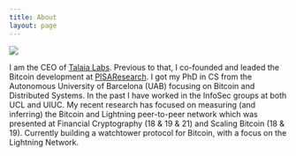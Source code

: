 ```yaml
---
title: About
layout: page
---
```

![](../assets/images/profile.jpg)

I am the CEO of <a class='link' href='https://talaia.watch'>Talaia Labs</a>. Previous to that, I co-founded and leaded the Bitcoin development at <a class='link' href='https://pisa.watch'>PISAResearch</a>. I got my PhD in CS from the Autonomous University of Barcelona (UAB) focusing on Bitcoin and Distributed Systems. In the past I have worked in the InfoSec groups at both UCL and UIUC. My recent research has focused on measuring (and inferring) the Bitcoin and Lightning peer-to-peer network which was presented at Financial Cryptography (18 & 19 & 21) and Scaling Bitcoin (18 & 19). Currently building a watchtower protocol for Bitcoin, with a focus on the Lightning Network.